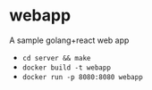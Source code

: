 # webapp

A sample golang+react web app  

* `cd server && make`  
* `docker build -t webapp`  
* `docker run -p 8080:8080 webapp`  

